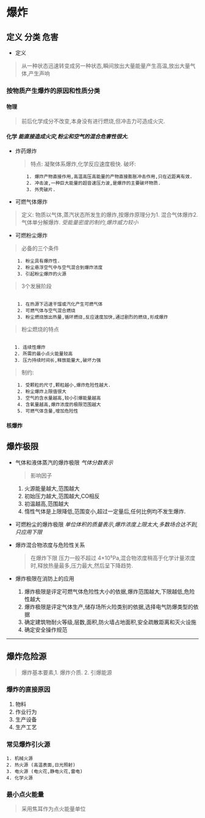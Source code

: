 # **爆炸**

## 定义 分类 危害

* 定义
  
 > 从一种状态迅速转变成另一种状态,瞬间放出大量能量产生高温,放出大量气体,产生声响

### 按物质产生爆炸的原因和性质分类
  
 ####  物理
  
   > 前后化学成分不改变,本身没有进行燃烧,但冲击力可造成火灾.

  ####  化学 *能直接造成火灾,粉尘和空气的混合危害性很大.*
   
 * 炸药爆炸
    > 特点: 凝聚体系爆炸,化学反应速度极快.
    > 破坏:

      ```
          1. 爆炸产物直接作用,高温高压高能量的产物直接膨胀冲击作用,只在近距离有效.
          2. 冲击波,一种巨大能量的超音速压力波,是爆炸的主要破坏物质.
          3. 外壳破片.
      ```

  * 可燃气体爆炸
   > 定义: 物质以气体,蒸汽状态所发生的爆炸,按爆炸原理分为1. 混合气体爆炸2. 气体单分解爆炸. 
   *受能量密度的制约,爆炸威力较小*

  *  可燃粉尘爆炸
  > 必备的三个条件

```
    1. 粉尘具有爆炸性.
    2. 粉尘悬浮空气中与空气混合到爆炸浓度
    3. 引起粉尘爆炸的火源

``` 
  > 3个发展阶段
```

    1. 在热源下迅速干馏或汽化产生可燃气体
    2. 可燃气体与空气混合燃烧
    3. 粉尘燃烧放出热量,循环燃烧,反应速度加快,通过剧烈的燃烧,形成爆炸

```   
> 粉尘燃烧的特点
```

   1. 连续性爆炸
   2. 所需的最小点火能量较高
   3. 压力持续时间长,释放能量大,破坏力强

```

 > 制约:
```
    1. 受颗粒的尺寸,颗粒越小,爆炸危险性越大.
    2. 粉尘爆炸上限值很大
    3. 空气的含水量越高,较小引爆能量越高
    4. 含氧量越高,爆炸浓度的极限范围越大
    5. 可燃气体含量,增加危险性
```

#### 核爆炸

## 爆炸极限

* 气体和液体蒸汽的爆炸极限 *气体分数表示*
  > 影响因子
    1. 火源能量越大,范围越大
    2. 初始压力越大,范围越大,CO相反
    3. 初温越高,范围越大
    4. 惰性气体是上限降低,范围变小,超过一定量后,任何比例均不发生爆炸.

* 可燃粉尘的爆炸极限 *单位体积的质量表示,爆炸浓度上限太大,多数场合达不到,只应用下限*
* 爆炸混合物浓度与危险性关系
  > 在爆炸下限 压力一般不超过 4×10⁵Pa,混合物浓度稍高于化学计量浓度时,释放热量最多,压力最大,然后呈下降趋势.
* 爆炸极限在消防上的应用
  1. 爆炸极限是评定可燃气体危险性大小的依据,爆炸范围越大,下限越低,危险性越大
  2. 爆炸极限是评定气体生产,储存场所火险类别的依据,选择电气防爆类型的依据
  3. 确定建筑物耐火等级,层数,面积,防火墙占地面积,安全疏散距离和灭火设施
  4. 确定安全操作规范
***
## 爆炸危险源
  > 爆炸基本要素,1. 爆炸介质. 2. 引爆能源
  
   ### 爆炸的直接原因
  
   1. 物料 
   2. 作业行为
   3. 生产设备
   4. 生产工艺
   
   ### 常见爆炸引火源
    1. 机械火源
    2. 热火源 (高温表面,日光照射)
    3. 电火源 (电火花,静电火花,雷电)
    4. 化学火源
   ### 最小点火能量
   > 采用焦耳作为点火能量单位